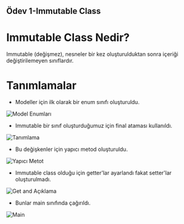 ## Ödev 1-Immutable Class

# Immutable Class Nedir?

Immutable (değişmez), nesneler bir kez oluşturulduktan sonra içeriği değiştirilemeyen sınıflardır.

# Tanımlamalar

- Modeller için ilk olarak bir enum sınıfı oluşturuldu.

![Model Enumları](https://user-images.githubusercontent.com/107641642/175661277-79d91bd8-c0c6-4bf9-a699-ea8355b39cf4.png)

- Immutable bir sınıf oluşturduğumuz için final ataması kullanıldı.

![Tanımlama](https://user-images.githubusercontent.com/107641642/175661562-37dfb836-cbf4-46a0-b432-b6f34150f30c.png)

- Bu değişkenler için yapıcı metod oluşturuldu.

![Yapıcı Metot](https://user-images.githubusercontent.com/107641642/175661647-0c404ed6-5da4-470e-a8ba-ac51c7793626.png)

- Immutable class olduğu için getter'lar ayarlandı fakat setter'lar oluşturulmadı.

![Get and Açıklama](https://user-images.githubusercontent.com/107641642/175661875-aa344c87-9a10-4c00-8653-0b64dc89dca0.png)

- Bunlar main sınıfında çağırıldı.

![Main](https://user-images.githubusercontent.com/107641642/175661908-47c840d5-5e56-4c07-afc2-8c5f9a4bad22.png)
